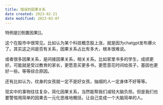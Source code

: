 ```yaml
---
title: 错误的因果关系
date created: 2023-02-21
date modified: 2023-03-07
---
```


特例是[[倒置因果]]。

这个在股市中很常见。比如认为某个科技概念股上涨，就是因为chatgpt发布爆火了。其实这之间是否有关系，因果关系占比有多大，根本很难说。

或者很多因果关系，是间接因果关系，相关关系。比如家里书多的学生，成绩更好。可能就是受过教育的家长，更愿意买更多书，更愿意花时间给孩子，基因也更好一些。等等综合原因。

还有比如认为，纹身的女孩就一定不是好女孩，抽烟的人一定身体不好等等。

现实中的事物往往复杂，简化因果关系，当然能帮我们减轻大脑负担。但是我们也要警惕用简单的因果去一元化思维地概括，让自己变成一个大脑简单的人。
